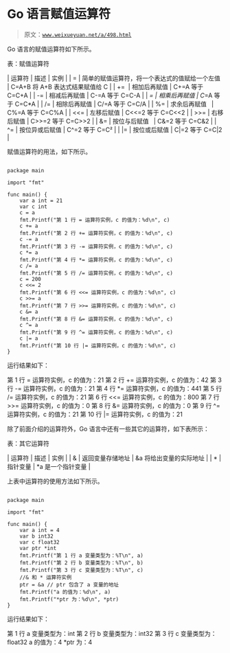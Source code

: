 # Go 语言赋值运算符

> 原文：[`www.weixueyuan.net/a/498.html`](http://www.weixueyuan.net/a/498.html)

Go 语言的赋值运算符如下所示。

表：赋值运算符

| 运算符 | 描述 | 实例 |
| = | 简单的赋值运算符，将一个表达式的值赋给一个左值 | C=A+B 将 A+B 表达式结果赋值给 C |
| +=  | 相加后再赋值 | C+=A 等于 C=C+A |
| -= | 相减后再赋值 | C-=A 等于 C=C-A |
| *= | 相乘后再赋值 | C*=A 等于 C=C*A |
| /= | 相除后再赋值 | C/=A 等于 C=C/A |
| %= | 求余后再赋值   | C%=A 等于 C=C%A |
| <<= | 左移后赋值 | C<<=2 等于 C=C<<2 |
| >>= | 右移后赋值 | C>>=2 等于 C=C>>2 |
| &= | 按位与后赋值   | C&=2 等于 C=C&2 |
| ^= | 按位异或后赋值 | C^=2 等于 C=C² |
| &#124;= | 按位或后赋值 | C&#124;=2 等于 C=C&#124;2 |

赋值运算符的用法，如下所示。

```

package main

import "fmt"

func main() {
    var a int = 21
    var c int
    c = a
    fmt.Printf("第 1 行 = 运算符实例，c 的值为：%d\n", c)
    c += a
    fmt.Printf("第 2 行 += 运算符实例，c 的值为：%d\n", c)
    c -= a
    fmt.Printf("第 3 行 -= 运算符实例，c 的值为：%d\n", c)
    c *= a
    fmt.Printf("第 4 行 *= 运算符实例，c 的值为：%d\n", c)
    c /= a
    fmt.Printf("第 5 行 /= 运算符实例，c 的值为：%d\n", c)
    c = 200
    c <<= 2
    fmt.Printf("第 6 行 <<= 运算符实例，c 的值为：%d\n", c)
    c >>= a
    fmt.Printf("第 7 行 >>= 运算符实例，c 的值为：%d\n", c)
    c &= a
    fmt.Printf("第 8 行 &= 运算符实例，c 的值为：%d\n", c)
    c ^= a
    fmt.Printf("第 9 行 ^= 运算符实例，c 的值为：%d\n", c)
    c |= a
    fmt.Printf("第 10 行 |= 运算符实例，c 的值为：%d\n", c)
}
```

运行结果如下：

第 1 行 = 运算符实例，c 的值为：21
第 2 行 += 运算符实例，c 的值为：42
第 3 行 -= 运算符实例，c 的值为：21
第 4 行 *= 运算符实例，c 的值为：441
第 5 行 /= 运算符实例，c 的值为：21
第 6 行 <<= 运算符实例，c 的值为：800
第 7 行 >>= 运算符实例，c 的值为：0
第 8 行 &= 运算符实例，c 的值为：0
第 9 行 ^= 运算符实例，c 的值为：21
第 10 行 |= 运算符实例，c 的值为：21

除了前面介绍的运算符外，Go 语言中还有一些其它的运算符，如下表所示：

表：其它运算符

| 运算符 | 描述 | 实例 |
| & | 返回变量存储地址 | &a 将给出变量的实际地址 |
| * | 指针变量 | *a 是一个指针变量 |

上表中运算符的使用方法如下所示。

```

package main

import "fmt"

func main() {
    var a int = 4
    var b int32
    var c float32
    var ptr *int
    fmt.Printf("第 1 行 a 变量类型为：%T\n", a)
    fmt.Printf("第 2 行 b 变量类型为：%T\n", b)
    fmt.Printf("第 3 行 c 变量类型为：%T\n", c)
    //& 和 * 运算符实例
    ptr = &a // ptr 包含了 a 变量的地址
    fmt.Printf("a 的值为：%d\n", a)
    fmt.Printf("*ptr 为：%d\n", *ptr)
}
```

运行结果如下：

第 1 行 a 变量类型为：int
第 2 行 b 变量类型为：int32
第 3 行 c 变量类型为：float32
a 的值为：4
*ptr 为：4